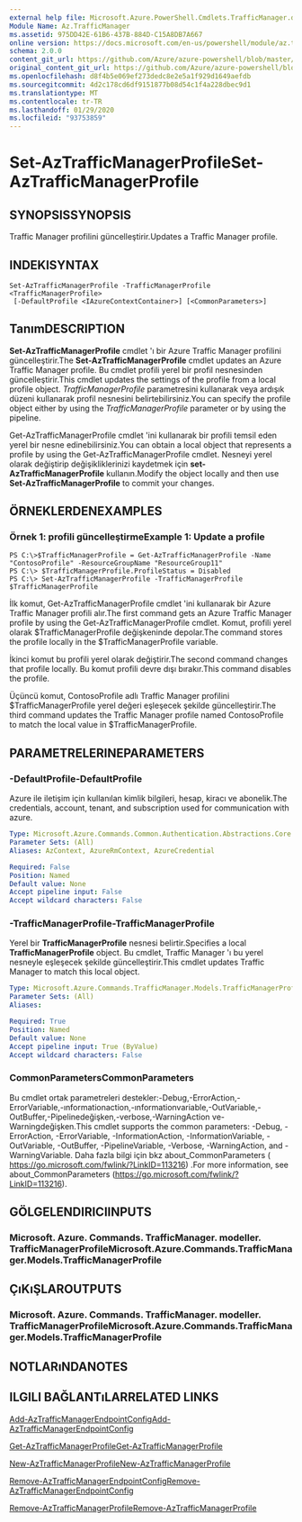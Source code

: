 ```yaml
---
external help file: Microsoft.Azure.PowerShell.Cmdlets.TrafficManager.dll-Help.xml
Module Name: Az.TrafficManager
ms.assetid: 975DD42E-61B6-437B-884D-C15A8DB7A667
online version: https://docs.microsoft.com/en-us/powershell/module/az.trafficmanager/set-aztrafficmanagerprofile
schema: 2.0.0
content_git_url: https://github.com/Azure/azure-powershell/blob/master/src/TrafficManager/TrafficManager/help/Set-AzTrafficManagerProfile.md
original_content_git_url: https://github.com/Azure/azure-powershell/blob/master/src/TrafficManager/TrafficManager/help/Set-AzTrafficManagerProfile.md
ms.openlocfilehash: d8f4b5e069ef273dedc8e2e5a1f929d1649aefdb
ms.sourcegitcommit: 4d2c178cd6df9151877b08d54c1f4a228dbec9d1
ms.translationtype: MT
ms.contentlocale: tr-TR
ms.lasthandoff: 01/29/2020
ms.locfileid: "93753859"
---
```

# <span data-ttu-id="76d26-101">Set-AzTrafficManagerProfile</span><span class="sxs-lookup"><span data-stu-id="76d26-101">Set-AzTrafficManagerProfile</span></span>

## <span data-ttu-id="76d26-102">SYNOPSIS</span><span class="sxs-lookup"><span data-stu-id="76d26-102">SYNOPSIS</span></span>
<span data-ttu-id="76d26-103">Traffic Manager profilini güncelleştirir.</span><span class="sxs-lookup"><span data-stu-id="76d26-103">Updates a Traffic Manager profile.</span></span>

## <span data-ttu-id="76d26-104">INDEKI</span><span class="sxs-lookup"><span data-stu-id="76d26-104">SYNTAX</span></span>

```
Set-AzTrafficManagerProfile -TrafficManagerProfile <TrafficManagerProfile>
 [-DefaultProfile <IAzureContextContainer>] [<CommonParameters>]
```

## <span data-ttu-id="76d26-105">Tanım</span><span class="sxs-lookup"><span data-stu-id="76d26-105">DESCRIPTION</span></span>
<span data-ttu-id="76d26-106">**Set-AzTrafficManagerProfile** cmdlet 'ı bir Azure Traffic Manager profilini güncelleştirir.</span><span class="sxs-lookup"><span data-stu-id="76d26-106">The **Set-AzTrafficManagerProfile** cmdlet updates an Azure Traffic Manager profile.</span></span>
<span data-ttu-id="76d26-107">Bu cmdlet profili yerel bir profil nesnesinden güncelleştirir.</span><span class="sxs-lookup"><span data-stu-id="76d26-107">This cmdlet updates the settings of the profile from a local profile object.</span></span>
<span data-ttu-id="76d26-108">*TrafficManagerProfile* parametresini kullanarak veya ardışık düzeni kullanarak profil nesnesini belirtebilirsiniz.</span><span class="sxs-lookup"><span data-stu-id="76d26-108">You can specify the profile object either by using the *TrafficManagerProfile* parameter or by using the pipeline.</span></span>

<span data-ttu-id="76d26-109">Get-AzTrafficManagerProfile cmdlet 'ini kullanarak bir profili temsil eden yerel bir nesne edinebilirsiniz.</span><span class="sxs-lookup"><span data-stu-id="76d26-109">You can obtain a local object that represents a profile by using the Get-AzTrafficManagerProfile cmdlet.</span></span>
<span data-ttu-id="76d26-110">Nesneyi yerel olarak değiştirip değişikliklerinizi kaydetmek için **set-AzTrafficManagerProfile** kullanın.</span><span class="sxs-lookup"><span data-stu-id="76d26-110">Modify the object locally and then use **Set-AzTrafficManagerProfile** to commit your changes.</span></span>

## <span data-ttu-id="76d26-111">ÖRNEKLERDEN</span><span class="sxs-lookup"><span data-stu-id="76d26-111">EXAMPLES</span></span>

### <span data-ttu-id="76d26-112">Örnek 1: profili güncelleştirme</span><span class="sxs-lookup"><span data-stu-id="76d26-112">Example 1: Update a profile</span></span>
```
PS C:\>$TrafficManagerProfile = Get-AzTrafficManagerProfile -Name "ContosoProfile" -ResourceGroupName "ResourceGroup11" 
PS C:\> $TrafficManagerProfile.ProfileStatus = Disabled
PS C:\> Set-AzTrafficManagerProfile -TrafficManagerProfile $TrafficManagerProfile
```

<span data-ttu-id="76d26-113">İlk komut, Get-AzTrafficManagerProfile cmdlet 'ini kullanarak bir Azure Traffic Manager profili alır.</span><span class="sxs-lookup"><span data-stu-id="76d26-113">The first command gets an Azure Traffic Manager profile by using the Get-AzTrafficManagerProfile cmdlet.</span></span>
<span data-ttu-id="76d26-114">Komut, profili yerel olarak $TrafficManagerProfile değişkeninde depolar.</span><span class="sxs-lookup"><span data-stu-id="76d26-114">The command stores the profile locally in the $TrafficManagerProfile variable.</span></span>

<span data-ttu-id="76d26-115">İkinci komut bu profili yerel olarak değiştirir.</span><span class="sxs-lookup"><span data-stu-id="76d26-115">The second command changes that profile locally.</span></span>
<span data-ttu-id="76d26-116">Bu komut profili devre dışı bırakır.</span><span class="sxs-lookup"><span data-stu-id="76d26-116">This command disables the profile.</span></span>

<span data-ttu-id="76d26-117">Üçüncü komut, ContosoProfile adlı Traffic Manager profilini $TrafficManagerProfile yerel değeri eşleşecek şekilde güncelleştirir.</span><span class="sxs-lookup"><span data-stu-id="76d26-117">The third command updates the Traffic Manager profile named ContosoProfile to match the local value in $TrafficManagerProfile.</span></span>

## <span data-ttu-id="76d26-118">PARAMETRELERINE</span><span class="sxs-lookup"><span data-stu-id="76d26-118">PARAMETERS</span></span>

### <span data-ttu-id="76d26-119">-DefaultProfile</span><span class="sxs-lookup"><span data-stu-id="76d26-119">-DefaultProfile</span></span>
<span data-ttu-id="76d26-120">Azure ile iletişim için kullanılan kimlik bilgileri, hesap, kiracı ve abonelik.</span><span class="sxs-lookup"><span data-stu-id="76d26-120">The credentials, account, tenant, and subscription used for communication with azure.</span></span>

```yaml
Type: Microsoft.Azure.Commands.Common.Authentication.Abstractions.Core.IAzureContextContainer
Parameter Sets: (All)
Aliases: AzContext, AzureRmContext, AzureCredential

Required: False
Position: Named
Default value: None
Accept pipeline input: False
Accept wildcard characters: False
```

### <span data-ttu-id="76d26-121">-TrafficManagerProfile</span><span class="sxs-lookup"><span data-stu-id="76d26-121">-TrafficManagerProfile</span></span>
<span data-ttu-id="76d26-122">Yerel bir **TrafficManagerProfile** nesnesi belirtir.</span><span class="sxs-lookup"><span data-stu-id="76d26-122">Specifies a local **TrafficManagerProfile** object.</span></span>
<span data-ttu-id="76d26-123">Bu cmdlet, Traffic Manager 'ı bu yerel nesneyle eşleşecek şekilde güncelleştirir.</span><span class="sxs-lookup"><span data-stu-id="76d26-123">This cmdlet updates Traffic Manager to match this local object.</span></span>

```yaml
Type: Microsoft.Azure.Commands.TrafficManager.Models.TrafficManagerProfile
Parameter Sets: (All)
Aliases:

Required: True
Position: Named
Default value: None
Accept pipeline input: True (ByValue)
Accept wildcard characters: False
```

### <span data-ttu-id="76d26-124">CommonParameters</span><span class="sxs-lookup"><span data-stu-id="76d26-124">CommonParameters</span></span>
<span data-ttu-id="76d26-125">Bu cmdlet ortak parametreleri destekler:-Debug,-ErrorAction,-ErrorVariable,-ınformationaction,-ınformationvariable,-OutVariable,-OutBuffer,-Pipelinedeğişken,-verbose,-WarningAction ve-Warningdeğişken.</span><span class="sxs-lookup"><span data-stu-id="76d26-125">This cmdlet supports the common parameters: -Debug, -ErrorAction, -ErrorVariable, -InformationAction, -InformationVariable, -OutVariable, -OutBuffer, -PipelineVariable, -Verbose, -WarningAction, and -WarningVariable.</span></span> <span data-ttu-id="76d26-126">Daha fazla bilgi için bkz about_CommonParameters ( https://go.microsoft.com/fwlink/?LinkID=113216) .</span><span class="sxs-lookup"><span data-stu-id="76d26-126">For more information, see about_CommonParameters (https://go.microsoft.com/fwlink/?LinkID=113216).</span></span>

## <span data-ttu-id="76d26-127">GÖLGELENDIRICI</span><span class="sxs-lookup"><span data-stu-id="76d26-127">INPUTS</span></span>

### <span data-ttu-id="76d26-128">Microsoft. Azure. Commands. TrafficManager. modeller. TrafficManagerProfile</span><span class="sxs-lookup"><span data-stu-id="76d26-128">Microsoft.Azure.Commands.TrafficManager.Models.TrafficManagerProfile</span></span>

## <span data-ttu-id="76d26-129">ÇıKıŞLAR</span><span class="sxs-lookup"><span data-stu-id="76d26-129">OUTPUTS</span></span>

### <span data-ttu-id="76d26-130">Microsoft. Azure. Commands. TrafficManager. modeller. TrafficManagerProfile</span><span class="sxs-lookup"><span data-stu-id="76d26-130">Microsoft.Azure.Commands.TrafficManager.Models.TrafficManagerProfile</span></span>

## <span data-ttu-id="76d26-131">NOTLARıNDA</span><span class="sxs-lookup"><span data-stu-id="76d26-131">NOTES</span></span>

## <span data-ttu-id="76d26-132">ILGILI BAĞLANTıLAR</span><span class="sxs-lookup"><span data-stu-id="76d26-132">RELATED LINKS</span></span>

[<span data-ttu-id="76d26-133">Add-AzTrafficManagerEndpointConfig</span><span class="sxs-lookup"><span data-stu-id="76d26-133">Add-AzTrafficManagerEndpointConfig</span></span>](./Add-AzTrafficManagerEndpointConfig.md)

[<span data-ttu-id="76d26-134">Get-AzTrafficManagerProfile</span><span class="sxs-lookup"><span data-stu-id="76d26-134">Get-AzTrafficManagerProfile</span></span>](./Get-AzTrafficManagerProfile.md)

[<span data-ttu-id="76d26-135">New-AzTrafficManagerProfile</span><span class="sxs-lookup"><span data-stu-id="76d26-135">New-AzTrafficManagerProfile</span></span>](./New-AzTrafficManagerProfile.md)

[<span data-ttu-id="76d26-136">Remove-AzTrafficManagerEndpointConfig</span><span class="sxs-lookup"><span data-stu-id="76d26-136">Remove-AzTrafficManagerEndpointConfig</span></span>](./Remove-AzTrafficManagerEndpointConfig.md)

[<span data-ttu-id="76d26-137">Remove-AzTrafficManagerProfile</span><span class="sxs-lookup"><span data-stu-id="76d26-137">Remove-AzTrafficManagerProfile</span></span>](./Remove-AzTrafficManagerProfile.md)


